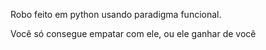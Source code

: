 Robo feito em python usando paradigma funcional. 

Você só consegue empatar com ele, ou ele ganhar de você
